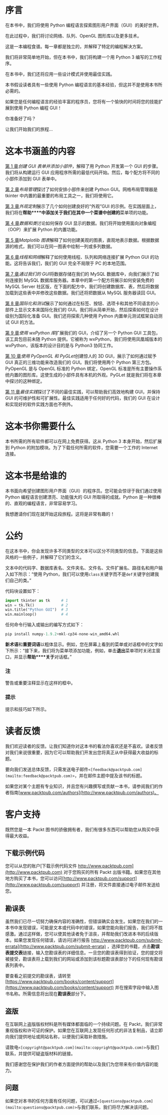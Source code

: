 # 序言

在本书中，我们将使用 Python 编程语言探索图形用户界面（GUI）的美好世界。

在此过程中，我们将讨论网络、队列、OpenGL 图形库以及更多技术。

这是一本编程食谱。每一章都是独立的，并解释了特定的编程解决方案。

我们将非常简单地开始，但在本书中，我们将构建一个用 Python 3 编写的工作程序。

在本书中，我们还将应用一些设计模式并使用最佳实践。

本书假设读者具有一些使用 Python 编程语言的基本经验，但这并不是使用本书所必需的。

如果您是任何编程语言的经验丰富的程序员，您将有一个愉快的时间将您的技能扩展到使用 Python 编程 GUI！

你准备好了吗？

让我们开始我们的旅程…

# 这本书涵盖的内容

[第 1 章](01.html "Chapter 1. Creating the GUI Form and Adding Widgets")*创建 GUI 表单并添加小部件*，解释了用 Python 开发第一个 GUI 的步骤。我们将从构建运行 GUI 应用程序所需的最低代码开始。然后，每个配方将不同的小部件添加到 GUI 表单中。

[第 2 章](02.html "Chapter 2. Layout Management")*布局管理*探讨了如何安排小部件来创建 Python GUI。网格布局管理器是 tkinter 中内置的最重要的布局工具之一，我们将使用它。

[第 3 章](03.html "Chapter 3. Look and Feel Customization")*外观定制*展示了几个如何创建良好的“外观”GUI 的示例。在实践层面上，我们将在**帮助****中添加关于我们在其中一个菜谱中创建的**菜单项的功能。

[第 4 章](04.html "Chapter 4. Data and Classes")*数据和类*讨论如何保存 GUI 显示的数据。我们将开始使用面向对象编程（OOP）来扩展 Python 的内置功能。

[第 5 章](05.html "Chapter 5. Matplotlib Charts")*Matplotlib 图表*解释了如何创建美观的图表，直观地表示数据。根据数据源的格式，我们可以在同一图表中绘制一列或多列数据。

[第 6 章](06.html "Chapter 6. Threads and Networking")*线程和网络*解释了如何使用线程、队列和网络连接扩展 Python GUI 的功能。这将告诉我们，我们的 GUI 完全不局限于 PC 的本地范围。

[第 7 章](07.html "Chapter 7. Storing Data in Our MySQL Database via Our GUI")*通过我们的 GUI*将数据存储在我们的 MySQL 数据库中，向我们展示了如何连接到 MySQL 数据库服务器。本章中的第一个配方将展示如何安装免费的 MySQL Server 社区版，在下面的配方中，我们将创建数据库、表，然后将数据加载到这些表中并修改这些数据。我们还将把数据从 MySQL 服务器读回 GUI。

[第 8 章](08.html "Chapter 8. Internationalization and Testing")*国际化和测试*展示了如何通过在标签、按钮、选项卡和其他不同语言的小部件上显示文本来国际化我们的 GUI。我们将从简单开始，然后探索如何在设计级别为国际化准备 GUI。我们还将探索几种使用 Python 内置单元测试框架自动测试 GUI 的方法。

[第 9 章](09.html "Chapter 9. Extending Our GUI with the wxPython Library")*使用 wxPython 库*扩展我们的 GUI，介绍了另一个 Python GUI 工具包，该工具包目前未随 Python 提供。它被称为 wxPython，我们将使用凤凰城版本的 wxPython，该版本的设计目的是与 Python3 协同工作。

[第 10 章](10.html "Chapter 10. Creating Amazing 3D GUIs with PyOpenGL and PyGLet")*使用 PyOpenGL 和 PyGLet*创建惊人的 3D GUI，展示了如何通过赋予 GUI 真正的三维功能来改造我们的 GUI。我们将使用两个 Python 第三方包。PyOpenGL 是与 OpenGL 标准的 Python 绑定，OpenGL 标准是所有主要操作系统内置的图形库。这使生成的小部件具有本机的外观。PyGLet 就是我们将在本章中探讨的这种绑定。

[第 11 章](11.html "Chapter 11. Best Practices")*最佳实践*探讨了不同的最佳实践，可以帮助我们高效地构建 GUI，并保持 GUI 的可维护性和可扩展性。最佳实践适用于任何好的代码，我们的 GUI 在设计和实现好的软件实践方面也不例外。

# 这本书你需要什么

本书所需的所有软件都可以在网上免费获得。这从 Python 3 本身开始，然后扩展到 Python 的附加模块。为了下载任何所需的软件，您需要一个工作的 Internet 连接。

# 这本书是给谁的

本书面向希望创建图形用户界面（GUI）的程序员。您可能会惊讶于我们通过使用 Python 编程语言创建漂亮、功能强大的 GUI 所取得的成就。Python 是一种很棒的、直观的编程语言，非常容易学习。

我想邀请你们现在就开始这段旅程。这将是非常有趣的！

# 公约

在这本书中，你会发现许多不同类型的文本可以区分不同类型的信息。下面是这些风格的一些例子，并解释了它们的含义。

文本中的代码字、数据库表名、文件夹名、文件名、文件扩展名、路径名和用户输入如下所示：“使用 Python，我们可以使用`class`关键字而不是`def`关键字创建我们自己的类。”

代码块设置如下：

```py
import tkinter as tk     # 1
win = tk.Tk()            # 2
win.title("Python GUI")  # 3
win.mainloop()           # 4
```

任何命令行输入或输出的编写方式如下：

```py
pip install numpy-1.9.2+mkl-cp34-none-win_amd64.whl

```

**新术语**和**重要词语**以粗体显示。例如，您在屏幕上看到的菜单或对话框中的文字如下所示：“接下来，我们将为菜单项添加功能，例如，单击**退出**菜单项时关闭主窗口，并显示**帮助****关于**对话框。”

### 注

警告或重要注释显示在这样的框中。

### 提示

提示和技巧如下所示。

# 读者反馈

我们欢迎读者的反馈。让我们知道你对这本书的看法你喜欢还是不喜欢。读者反馈对我们来说很重要，因为它可以帮助我们开发出您将真正从中获得最大收益的标题。

要向我们发送总体反馈，只需发送电子邮件`<[feedback@packtpub.com](mailto:feedback@packtpub.com)>`，并在邮件主题中提及该书的标题。

如果您对某个主题有专业知识，并且您有兴趣撰写或贡献一本书，请参阅我们的作者指南[www.packtpub.com/authors](http://www.packtpub.com/authors)。

# 客户支持

既然您是一本 Packt 图书的骄傲拥有者，我们有很多东西可以帮助您从购买中获得最大收益。

## 下载示例代码

您可以从您的账户[下载示例代码文件 http://www.packtpub.com](http://www.packtpub.com) 对于您购买的所有 Packt 出版书籍。如果您在其他地方购买了本书，您可以访问[http://www.packtpub.com/support](http://www.packtpub.com/support) 并注册，将文件直接通过电子邮件发送给您。

## 勘误表

虽然我们已尽一切努力确保内容的准确性，但错误确实会发生。如果您在我们的一本书中发现错误，可能是文本或代码中的错误，如果您能向我们报告，我们将不胜感激。通过这样做，您可以使其他读者免于沮丧，并帮助我们改进本书的后续版本。如果您发现任何错误，请访问[进行报告 http://www.packtpub.com/submit-errata](http://www.packtpub.com/submit-errata) ，选择您的书籍，点击**勘误表提交表**链接，输入您勘误表的详细信息。一旦您的勘误表得到验证，您的提交将被接受，勘误表将上载到我们的网站或添加到该标题勘误表部分下的任何现有勘误表列表中。

要查看之前提交的勘误表，请转至[https://www.packtpub.com/books/content/support](https://www.packtpub.com/books/content/support) 并在搜索字段中输入图书名称。所需信息将出现在**勘误表**部分下。

## 盗版

在互联网上盗版版权材料是所有媒体都面临的一个持续问题。在 Packt，我们非常重视版权和许可证的保护。如果您在互联网上发现任何形式的非法复制品，请立即向我们提供地址或网站名称，以便我们采取补救措施。

请致电`<[copyright@packtpub.com](mailto:copyright@packtpub.com)>`与我们联系，并提供可疑盗版材料的链接。

我们感谢您在保护我们的作者方面提供的帮助以及我们为您带来有价值内容的能力。

## 问题

如果您对本书的任何方面有任何问题，可以通过`<[questions@packtpub.com](mailto:questions@packtpub.com)>`与我们联系，我们将尽力解决该问题。